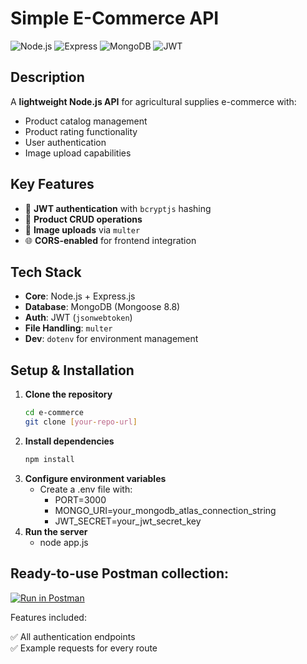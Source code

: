 # Simple E-Commerce API  

![Node.js](https://img.shields.io/badge/Node.js-18.x-brightgreen) ![Express](https://img.shields.io/badge/Express-4.21.1-lightgrey) ![MongoDB](https://img.shields.io/badge/MongoDB-8.8-green) ![JWT](https://img.shields.io/badge/Auth-JWT-orange)

## Description  
A **lightweight Node.js API** for agricultural supplies e-commerce with:  
- Product catalog management 
- Product rating functionality  
- User authentication  
- Image upload capabilities  

## Key Features  
- 🔐 **JWT authentication** with `bcryptjs` hashing  
- 🛒 **Product CRUD operations**  
- 📁 **Image uploads** via `multer`  
- 🌐 **CORS-enabled** for frontend integration  

## Tech Stack  
- **Core**: Node.js + Express.js  
- **Database**: MongoDB (Mongoose 8.8)  
- **Auth**: JWT (`jsonwebtoken`)  
- **File Handling**: `multer`  
- **Dev**: `dotenv` for environment management  

## Setup & Installation  
1. **Clone the repository**  
    ```bash
    cd e-commerce
    git clone [your-repo-url]
2. **Install dependencies**  
    ```bash
    npm install
3. **Configure environment variables**
    - Create a .env file with:
        - PORT=3000
        - MONGO_URI=your_mongodb_atlas_connection_string
        - JWT_SECRET=your_jwt_secret_key
4. **Run the server**
    - node app.js

## Ready-to-use Postman collection:

[![Run in Postman](https://run.pstmn.io/button.svg)](./postman/E-commerce.postman_collection.json)

Features included: 

 ✅ All authentication endpoints  
 ✅ Example requests for every route
